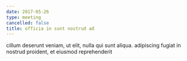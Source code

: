 ```yaml
---
date: 2017-05-26
type: meeting
cancelled: false
title: officia in sunt nostrud ad
---
```

cillum deserunt veniam, ut elit, nulla qui sunt aliqua. adipiscing fugiat in nostrud proident, et eiusmod reprehenderit